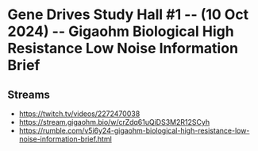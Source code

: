 # Gene Drives Study Hall #1 -- (10 Oct 2024) -- Gigaohm Biological High Resistance Low Noise Information Brief

## Streams
- https://twitch.tv/videos/2272470038
- https://stream.gigaohm.bio/w/crZdq61uQiDS3M2R12SCyh
- https://rumble.com/v5i6y24-gigaohm-biological-high-resistance-low-noise-information-brief.html

